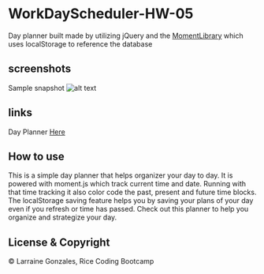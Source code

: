 # WorkDayScheduler-HW-05

Day planner built made by utilizing jQuery and the [MomentLibrary](https://momentjs.com/) which uses localStorage to reference the database

## screenshots
Sample snapshot
![alt text](https://user-images.githubusercontent.com/68169895/90210352-58632b00-ddb3-11ea-8b02-2e166f1c3d5d.png)

## links
Day Planner [Here](https://larraineg.github.io/WorkDayScheduler-HW-05/)

## How to use
This is a simple day planner that helps organizer your day to day. It is powered with moment.js which track current time and date. Running with that time tracking it also color code the past, present and future time blocks. The localStorage saving feature helps you by saving your plans of your day even if you refresh or time has passed. Check out this planner to help you organize and strategize your day. 

## License & Copyright
© Larraine Gonzales, Rice Coding Bootcamp
